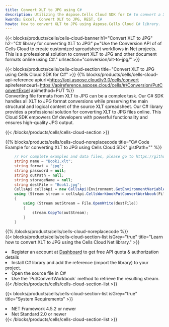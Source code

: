 ```yaml
---
title: Convert XLT to JPG using C# 
description: Utilizing the Aspose.Cells Cloud SDK for C# to convert a XLT format file to a JPG format file. 
kwords: Excel, Convert XLT to JPG, REST, C#
howto: How to convert XLT to JPG using Aspose.Cells Cloud C# library.
---
```



{{< blocks/products/cells/cells-cloud-banner h1="Convert XLT to JPG" h2="C# library for converting XLT to JPG" p="Use the Conversion API of of Cells Cloud to create customized spreadsheet workflows in Net projects. This is a professional solution to convert XLT to JPG and other document formats online using C#." urlsection="conversion/xlt-to-jpg/" >}}

{{< blocks/products/cells/cells-cloud-section  title="Convert XLT to JPG using Cells Cloud SDK for C#" >}}
{{% blocks/products/cells/cells-cloud-api-reference  apiurl=https://api.aspose.cloud/v3.0/cells/convert  apireferenceurl=https://apireference.aspose.cloud/cells/#/Conversion/PutConvertExcel  apimethod=PUT %}}
<br/>
Converting file formats from XLT to JPG can be a complex task. Our C# SDK handles all XLT to JPG format conversions while preserving the main structural and logical content of the source XLT spreadsheet. Our C# library provides a professional solution for converting XLT to JPG files online. This Cloud SDK empowers C# developers with powerful functionality and ensures high-quality JPG output.

{{< /blocks/products/cells/cells-cloud-section >}}

{{% blocks/products/cells/cells-cloud-noreplacecode title="C# Code Example for converting XLT to JPG using Cells Cloud SDK" gistPath="" %}}
 
```cs
    // For complete examples and data files, please go to https://github.com/aspose-cells-cloud/aspose-cells-cloud-dotnet/
    string name = "Book1.xlt";
    string format = "jpg";
    string password = null;
    string outPath = null;
    string storageName = null;
    string destFile = "Book1.jpg";
    CellsApi cellsApi = new CellsApi(Environment.GetEnvironmentVariable("ProductClientId"), Environment.GetEnvironmentVariable("ProductClientSecret"));
    using (Stream stream = cellsApi.CellsWorkbookPutConvertWorkbook(File.OpenRead(name), format, password, outPath, storageName))
    {
        using (Stream outStream = File.OpenWrite(destFile))
        {
            stream.CopyTo(outStream);
        }
    }
```
 
{{% /blocks/products/cells/cells-cloud-noreplacecode  %}}
<br/>
{{< blocks/products/cells/cells-cloud-section-list isGrey="true"  title="Learn how to convert XLT to JPG using the Cells Cloud Net library." >}}
<li>Register an account at <a href="https://dashboard.aspose.cloud/">Dashboard</a> to get free API quota & authorization details</li>
<li>Install C# library and add the reference (import the library) to your project.</li>
<li>Open the source file in C#</li>
<li>Use the `PutConvertWorkbook` method to retrieve the resulting stream.</li>
{{< /blocks/products/cells/cells-cloud-section-list >}}

{{< blocks/products/cells/cells-cloud-section-list isGrey="true"  title="System Requirements" >}}
<li>NET Framework 4.5.2 or newer</li>
<li>Net Standard 2.0 or newer</li>
{{< /blocks/products/cells/cells-cloud-section-list >}}
